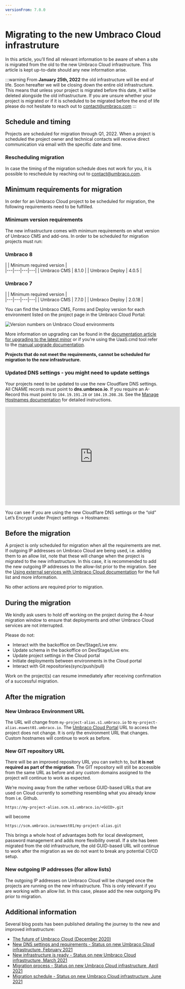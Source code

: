 ```yaml
---
versionFrom: 7.0.0
---
```

# Migrating to the new Umbraco Cloud infrastruture
In this article, you’ll find all relevant information to be aware of when a site is migrated from the old to the new Umbraco Cloud infrastructure. This article is kept up-to-date should any new information arise.

:::warning
From **January 25th, 2022** the old infrastructure will be end of life. Soon hereafter we will be closing down the entire old infrastructure. 
This means that unless your project is migrated before this date, it will be deleted alongside the old infrastructure. If you are unsure whether your project is migrated or if it is scheduled to be migrated before the end of life please do not hesitate to reach out to <a href="mailto:contact@umbraco.com">contact@umbraco.com</a>
:::

## Schedule and timing
Projects are scheduled for migration through Q1, 2022. When a project is scheduled the project owner and technical contacts will receive direct communication via email with the specific date and time.

### Rescheduling migration
In case the timing of the migration schedule does not work for you, it is possible to reschedule by reaching out to <a href="mailto:contact@umbraco.com">contact@umbraco.com</a>.

## Minimum requirements for migration
In order for an Umbraco Cloud project to be scheduled for migration, the following requirements need to be fulfilled.

### Minimum version requirements
The new infrastructure comes with minimum requirements on what version of Umbraco CMS and add-ons. In order to be scheduled for migration projects must run:

### Umbraco 8

|   |  Minimum required version |  
|---|---|---|---|
|  Umbraco CMS  |  8.1.0 |
|  Umbraco Deploy  |  4.0.5 |

### Umbraco 7

|   |  Minimum required version |  
|---|---|---|---|
|  Umbraco CMS  |  7.7.0 |
|  Umbraco Deploy |  2.0.18 |

You can find the Umbraco CMS, Forms and Deploy version for each environment listed on the project page in the Umbraco Cloud Portal:

![Version numbers on Umbraco Cloud environments](images/CMS-version-on-Umbraco-Cloud-project_1094x291.jpg)

More information on upgrading can be found in the [documentation article for upgrading to the latest minor](https://our.umbraco.com/documentation/Umbraco-Cloud/Upgrades/Minor-Upgrades/) or if you’re using the UaaS.cmd tool refer to the [manual upgrade documentation](https://our.umbraco.com/documentation/Umbraco-Cloud/Upgrades/Manual-Upgrades/Manual-Upgrade-UaaS-Tool).

__Projects that do not meet the requirements, cannot be scheduled for migration to the new infrastructure.__

### Updated DNS settings - you might need to update settings
Your projects need to be updated to use the new Cloudflare DNS settings. 
All CNAME records must point to __dns.umbraco.io__. If you require an A-Record this must point to `104.19.191.28` or `104.19.208.28`. See the [Manage Hostnames documentation](https://our.umbraco.com/documentation/Umbraco-Cloud/Set-Up/Manage-Hostnames/) for detailed instructions.

<iframe width="560" height="315" src="https://www.youtube.com/embed/GKUzEu_bgg0" title="YouTube video player" frameborder="0" allow="accelerometer; autoplay; clipboard-write; encrypted-media; gyroscope; picture-in-picture" allowfullscreen></iframe>

You can see if you are using the new Cloudflare DNS settings or the “old” Let’s Encrypt under Project settings -> Hostnames:

## Before the migration
A project is only scheduled for migration when all the requirements are met. If outgoing IP addresses on Umbraco Cloud are being used, i.e. adding them to an allow list, note that these will change when the project is migrated to the new infrastructure. In this case, it is recommended to add the new outgoing IP addresses to the allow-list prior to the migration. See the [Using external services with Umbraco Cloud documentation](https://our.umbraco.com/Documentation/Umbraco-Cloud/Set-Up/External-Services/#using-external-services-with-umbraco-cloud) for the full list and more information.


No other actions are required prior to migration.

## During the migration
We kindly ask users to hold off working on the project during the 4-hour migration window to ensure that deployments and other Umbraco Cloud services are not interrupted. 

Please do not:
* Interact with the backoffice on Dev/Stage/Live env.
* Update schema in the backoffice on Dev/Stage/Live env.
* Update project settings in the Cloud portal
* Initiate deployments between environments in the Cloud portal
* Interact with Git repositories(sync/push/pull) 

Work on the project(s) can resume immediately after receiving confirmation of a successful migration. 

## After the migration

### New Umbraco Environment URL
The URL will change from `my-project-alias.s1.umbraco.io` to `my-project-alias.euwest01.umbraco.io`. The [Umbraco Cloud Portal](../../Getting-Started/The-Umbraco-Cloud-Portal/index.md#the-umbraco-cloud-portal) URL to access the project does not change. It is only the environment URL that changes. Custom hostnames will continue to work as before.

### New GIT repository URL
There will be an improved repository URL you can switch to, but __it is not required as part of the migration__. The GIT repository will still be accessible from the same URL as before and any custom domains assigned to the project will continue to work as expected. 

We’re moving away from the rather verbose GUID-based URLs that are used on Cloud currently to something resembling what you already know from i.e. Github.

    https://my-project-alias.scm.s1.umbraco.io/<GUID>.git 

will become 

    https://scm.umbraco.io/euwest01/my-project-alias.git

This brings a whole host of advantages both for local development, password management and adds more flexibility overall. If a site has been migrated from the old infrastructure, the old GUID-based URL will continue to work after the migration as we do not want to break any potential CI/CD setup.

### New outgoing IP addresses (for allow lists)
The outgoing IP addresses on Umbraco Cloud will be changed once the projects are running on the new infrastructure. This is only relevant if you are working with an allow list. In this case, please add the new outgoing IPs prior to migration.

## Additional information
Several blog posts has been published detailing the journey to the new and improved infrastructure:

* [The future of Umbraco Cloud (December 2020)](https://umbraco.com/blog/the-future-of-umbraco-cloud/)
* [New DNS settings and requirements - Status on new Umbraco Cloud infrastructure, February 2021](https://umbraco.com/blog/status-on-new-umbraco-cloud-infrastructure-february-2021/)
* [New infrastructure is ready - Status on new Umbraco Cloud infrastructure, March 2021](https://umbraco.com/blog/status-on-new-umbraco-cloud-infrastructure-march-2021/)
* [Migration process - Status on new Umbraco Cloud infrastructure, April 2021](https://umbraco.com/blog/status-on-new-umbraco-cloud-infrastructure-april-2021/)
* [Migration schedule - Status on new Umbraco Cloud infrastructure, June 2021](https://umbraco.com/blog/status-on-new-umbraco-cloud-infrastructure-june-2021/)
